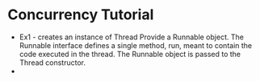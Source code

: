 # Concurrency Tutorial

* Ex1 - creates an instance of Thread
  Provide a Runnable object. The Runnable interface defines a single method, run, meant to contain the code executed in the thread. The Runnable object is passed to the Thread constructor.
* 